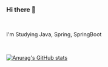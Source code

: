 
### Hi there 👋 
<br/>

I'm Studying Java, Spring, SpringBoot

<br/>

[![Anurag's GitHub stats](https://github-readme-stats.vercel.app/api?username=JaeHyun-Ban&theme=gotham&show_icons=true)](https://github.com/anuraghazra/github-readme-stats)
<br/>


<!--

**JaeHyun-Ban/JaeHyun-Ban** is a ✨ _special_ ✨ repository because its `README.md` (this file) appears on your GitHub profile.

Here are some ideas to get you started:

- 🔭 I’m currently working on ...
- 🌱 I’m currently learning ...
- 👯 I’m looking to collaborate on ...
- 🤔 I’m looking for help with ...
- 💬 Ask me about ...
- 📫 How to reach me: ...
- 😄 Pronouns: ...
- ⚡ Fun fact: ...
-->
